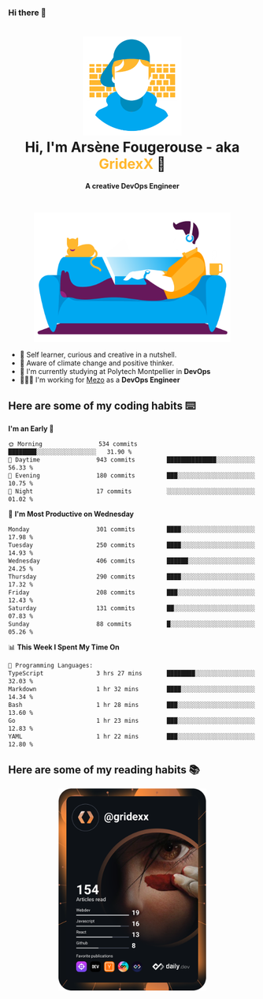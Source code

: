 ### Hi there 👋

<!--
**GridexX/gridexx** is a ✨ _special_ ✨ repository because its `README.md` (this file) appears on your GitHub profile.

Here are some ideas to get you started:

- 🔭 I’m currently working on ...
- 🌱 I’m currently learning ...
- 👯 I’m looking to collaborate on ...
- 🤔 I’m looking for help with ...
- 💬 Ask me about ...
- 📫 How to reach me: ...
- 😄 Pronouns: ...
- ⚡ Fun fact: ...
-->


<!-- Header -->
<h1 align="center">
  <img src="./images/user_profile.png" width="200">
  <br>
  Hi, I'm Arsène Fougerouse - aka <span style="color:#ffb72e">GridexX</span> 👋
</h1>


<p align="center">
  <b>A creative DevOps Engineer </b>
</p>
<br/>
<p align="center">
  <img src="./images/man_couch.png" width="400">
</p>

- 🎨 Self learner, curious and creative in a nutshell. 
- 🌱 Aware of climate change and positive thinker.
- 📕 I'm currently studying at Polytech Montpellier in **DevOps**
- 👨🏻‍💻 I'm working for [Mezo](https://meso-lr.umontpellier.fr/) as a **DevOps Engineer**


## Here are some of my coding habits ⌨️

<!-- Add a section about tech and Ops stack
  Like this one : https://github.com/Xanthus58#-tech-stack
-->
<!--START_SECTION:waka-->
**I'm an Early 🐤** 

```text
🌞 Morning                534 commits         ████████░░░░░░░░░░░░░░░░░   31.90 % 
🌆 Daytime                943 commits         ██████████████░░░░░░░░░░░   56.33 % 
🌃 Evening                180 commits         ███░░░░░░░░░░░░░░░░░░░░░░   10.75 % 
🌙 Night                  17 commits          ░░░░░░░░░░░░░░░░░░░░░░░░░   01.02 % 
```
📅 **I'm Most Productive on Wednesday** 

```text
Monday                   301 commits         ████░░░░░░░░░░░░░░░░░░░░░   17.98 % 
Tuesday                  250 commits         ████░░░░░░░░░░░░░░░░░░░░░   14.93 % 
Wednesday                406 commits         ██████░░░░░░░░░░░░░░░░░░░   24.25 % 
Thursday                 290 commits         ████░░░░░░░░░░░░░░░░░░░░░   17.32 % 
Friday                   208 commits         ███░░░░░░░░░░░░░░░░░░░░░░   12.43 % 
Saturday                 131 commits         ██░░░░░░░░░░░░░░░░░░░░░░░   07.83 % 
Sunday                   88 commits          █░░░░░░░░░░░░░░░░░░░░░░░░   05.26 % 
```


📊 **This Week I Spent My Time On** 

```text
💬 Programming Languages: 
TypeScript               3 hrs 27 mins       ████████░░░░░░░░░░░░░░░░░   32.03 % 
Markdown                 1 hr 32 mins        ████░░░░░░░░░░░░░░░░░░░░░   14.34 % 
Bash                     1 hr 28 mins        ███░░░░░░░░░░░░░░░░░░░░░░   13.60 % 
Go                       1 hr 23 mins        ███░░░░░░░░░░░░░░░░░░░░░░   12.83 % 
YAML                     1 hr 22 mins        ███░░░░░░░░░░░░░░░░░░░░░░   12.80 % 
```


<!--END_SECTION:waka-->

## Here are some of my reading habits 📚
<div  align="center">
  <img src="./images/devcard.svg" width="300">
</div>
